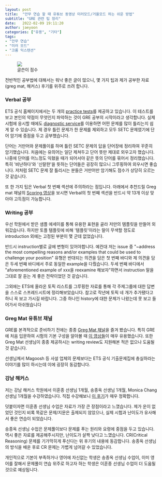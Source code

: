 ```yaml
---
layout: post
title:  "안무 연습 할 때 유튜브 동영상 미러모드/거울모드 하는 쉬운 방법"
subtitle: "GRE 관련 팁 정리"
date:   2022-02-09 19:11:20
author: jaeyoon
categories: ["유용", "기타"]
tags:
- "안무 연습"
- "미러 모드"
- "크롬 익스텐션"
---
```


<figure><img data-action="zoom" src="{{ '/assets/img/200919/gre.png' | relative_url }}"><figcaption> 글쓴이 점수 </figcaption></figure>

전반적인 공부법에 대해서는 워낙 좋은 글이 많으니, 몇 가지 팁과 제가 공부한 자료 (greg mat, 해커스) 후기를 위주로 쓰려 합니다.

### Verbal 공부

ETS 공식 홈페이지에서는 두 개의 <a href="http://www.ets.org/gre/revised_general/prepare/powerprep/" target="_blank">practice tests</a>를 제공하고 있습니다. 이 테스트를 보고 본인의 약점이 무엇인지 파악하는 것이 GRE 공부의 시작이라고 생각합니다. 실제 시험에 응시할 때에도 <a href="https://www.ets.org/gre/revised_general/scores/services/diagnostic_service" target="_blank">diagnostic service</a>를 이용하면 어떤 문제를 많이 틀리는지 쉽게 알 수 있습니다. 제 경우 틀린 문제가 한 문제를 제외하고 모두 SETC 문제였기에 단어 암기에 중점을 두고 공부했습니다.

단어는 거만어와 문제풀이를 하며 틀린 SETC 문제의 답을 단어장에 정리하여 꾸준히 암기했습니다. 처음에는 유의어는 일단 제쳐두고 단어 뜻만 제대로 외우고자 했습니다. 나중에 단어를 어느정도 익혔을 때가 되어서야 같은 뜻의 단어를 묶어서 정리했습니다. 특히 '비난하다'와 '신랄한'을 뜻하는 단어들은 굉장히 많으니 그루핑하여 외우시면 좋습니다. 저처럼 SETC 문제 잘 틀리시는 분들은 거만어만 암기해도 점수가 상당히 오르는 것 같습니다.

또 한 가지 팁은 Verbal 첫 번째 섹션에 주의하라는 점입니다. 아래에서 추천드릴 Greg mat 채널의 <a href="https://www.youtube.com/channel/UCktwzce9ncy_K78l1KBZkYQ/videos" target="_blank">Scoring 영상</a>을 보시면 Verbal의 첫 번째 섹션을 반드시 약 13개 이상 맞아야 고득점이 가능합니다. 

### Writing 공부

우선 학원에서 받은 샘플 에세이를 통해 유용한 표현을 골라 저만의 템플릿을 만들어 외워갔습니다. 하지만 토플 템플릿에 비해 '템플릿'이라는 말이 무색할 정도로 introduction 외에는 고정된 부분이 몇 군데 없었습니다. 

반드시 instruction별로 글에 변형이 있어야합니다. 예컨대 저는 issue 중 "~address the most compelling reasons and/or examples that could be used to challenge your position" 유형은 반대되는 의견을 담은 첫 번째 바디와 제 의견을 담은 두세 번째 바디에서 주로 동일한 example을 다뤘습니다. 두세 번째 바디에서 "aforementioned example of xxx을 reexamine 해보자"하면서 instruction 말을 그대로 잘 듣는 게 좋은 전략이었던 것 같습니다.

그외에는 ETS에 올라온 토픽 리스트를 그루핑한 자료를 통해 각 주제그룹에 대한 답변을 스스로 스프레드시트에 정리해보았습니다. 참고로 작년에 토픽 네 개가 추가됐다고 하니 꼭 보고 가시길 바랍니다. 그중 하나인 history에 대한 문제가 나왔는데 못 보고 들어가서 아쉬웠습니다

### Greg Mat 유튜브 채널

GRE를 본격적으로 준비하기 전에는 종종 [Greg Mat 채널](https://www.youtube.com/channel/UCktwzce9ncy_K78l1KBZkYQ/videos)을 즐겨 봤습니다. 특히 GRE에 처음 입문하여 시험의 기본 구성을 알아볼 때 <a href="https://www.gregmat.com/learn-about-the-gre" target="_blank">이 영상들</a>이 매우 유용했습니다. 또한 Greg Mat 선생님이 종종 제공하시는 writing review도 지원해본 적은 없으나 도움될 것 같습니다. 

선생님께서 Magoosh 등 사설 업체의 문제보다는 ETS 공식 기출문제집에 충실하라는 이야기를 많이 하시는데 이에 굉장히 동감합니다. 

### 강남 해커스

저는 강남 해커스 학원에서 이훈종 선생님 1개월, 송종옥 선생님 1개월, Monica Chang 선생님 1개월을 수강하였습니다. 직접 수강해보니 [이 후기](https://jaewonchung.me/study/lectures/GRE-tips/#0-%EB%93%A4%EC%96%B4%EA%B0%80%EB%A9%B0)가 매우 정확합니다. 

덧붙이자면 이훈종 선생님 수업은 자료가 가장 큰 장점이라고 느꼈습니다. 제가 운이 없었던 것인지 비록 똑같은 문제/지문은 출제되지 않았으나, 실제 시험과 난이도가 유사해서 좋은 연습이 되었습니다. 

송종옥 선생님 수업은 문제풀이보다 문제를 푸는 원리와 요령에 중점을 두고 있습니다. 역시 좋은 자료를 제공해주시지만, 난이도가 살짝 낮다고 느꼈습니다. CR(Critical Reasoning) 문제를 기가막히게 푸신다는 위 후기의 내용에 동감합니다. 송종옥 선생님의 방식을 배운 후로 CR 문제는 가볍게 넘어갈 수 있었습니다.

개인적으로 기본이 부족하거나 영어에 자신없는 학생은 송종옥 선생님 수업이, 이미 영어를 잘해서 문제풀이 연습 위주로 하고자 하는 학생은 이훈종 선생님 수업이 더 도움될 것으로 예상됩니다.

<span class="search-keywords"></span>